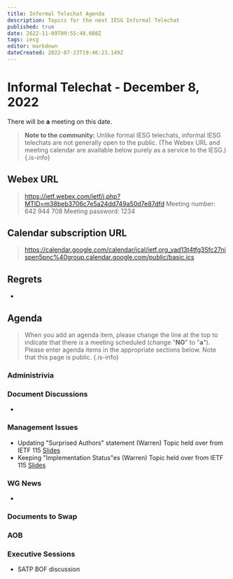 ```yaml
---
title: Informal Telechat Agenda
description: Topics for the next IESG Informal Telechat
published: true
date: 2022-11-09T09:55:48.088Z
tags: iesg
editor: markdown
dateCreated: 2022-07-23T19:46:23.149Z
---
```


# Informal Telechat - December 8, 2022
 There will be **a** meeting on this date.

> **Note to the community:** Unlike formal IESG telechats, informal IESG telechats are not generally open to the public. (The Webex URL and meeting calendar are available below purely as a service to the IESG.)
{.is-info}


## Webex URL

> https://ietf.webex.com/ietf/j.php?MTID=m38beb3706c7e5a24dd749a50d7e87dfd
Meeting number: 642 944 708
Meeting password: 1234 

## Calendar subscription URL

> https://calendar.google.com/calendar/ical/ietf.org_vad13t4tfg35fc27nispen5pnc%40group.calendar.google.com/public/basic.ics


## Regrets

* 

## Agenda

> When you add an agenda item, please change the line at the top to indicate that there *is* a meeting scheduled (change "**NO**" to "**a**"). Please enter agenda items in the appropriate sections below.
Note that this page is public.
{.is-info}

### Administrivia

### Document Discussions

* 

### Management Issues


* Updating "Surprised Authors" statement (Warren) 
Topic held over from IETF 115 [Slides](https://docs.google.com/presentation/d/1zewVQ88W_AAem_-g69Y587lUKTv4Uvk3Yx3qbxhDzEA/edit?usp=sharing)
* Keeping "Implementation Status"es (Warren) 
Topic held over from IETF 115 [Slides](https://docs.google.com/presentation/d/1H5r34YuAYkX_5OCb5bOCkN9DIbz7zVAOiwQg6Ewb8JU/edit?usp=sharing)


### WG News 

- 

### Documents to Swap 

### AOB

### Executive Sessions

* SATP BOF discussion

